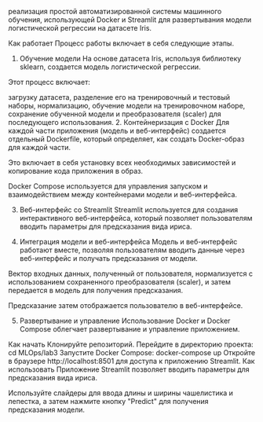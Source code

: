 реализация простой автоматизированной системы машинного обучения, использующей Docker и Streamlit для развертывания модели логистической регрессии на датасете Iris.

Как работает
Процесс работы включает в себя следующие этапы.

1. Обучение модели
На основе датасета Iris, используя библиотеку sklearn, создается модель логистической регрессии.

Этот процесс включает:

загрузку датасета,
разделение его на тренировочный и тестовый наборы,
нормализацию,
обучение модели на тренировочном наборе,
сохранение обученной модели и преобразователя (scaler) для последующего использования.
2. Контейнеризация с Docker
Для каждой части приложения (модель и веб-интерфейс) создается отдельный Dockerfile, который определяет, как создать Docker-образ для каждой части.

Это включает в себя установку всех необходимых зависимостей и копирование кода приложения в образ.

Docker Compose используется для управления запуском и взаимодействием между контейнерами модели и веб-интерфейса.

3. Веб-интерфейс со Streamlit
Streamlit используется для создания интерактивного веб-интерфейса, который позволяет пользователям вводить параметры для предсказания вида ириса.


4. Интеграция модели и веб-интерфейса
Модель и веб-интерфейс работают вместе, позволяя пользователям вводить данные через веб-интерфейс и получать предсказания от модели.

Вектор входных данных, полученный от пользователя, нормализуется с использованием сохраненного преобразователя (scaler), и затем передается в модель для получения предсказания.

Предсказание затем отображается пользователю в веб-интерфейсе.

5. Развертывание и управление
Использование Docker и Docker Compose облегчает развертывание и управление приложением.


Как начать
Клонируйте репозиторий.
Перейдите в директорию проекта:
cd MLOps/lab3
Запустите Docker Compose:
docker-compose up
Откройте в браузере http://localhost:8501 для доступа к приложению Streamlit.
Как использовать
Приложение Streamlit позволяет вводить параметры для предсказания вида ириса.

Используйте слайдеры для ввода длины и ширины чашелистика и лепестка, а затем нажмите кнопку "Predict" для получения предсказания модели.
